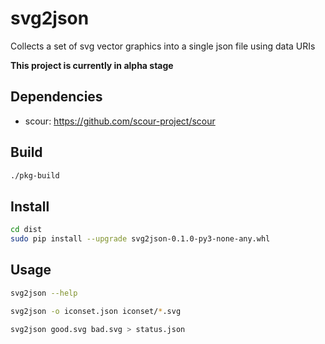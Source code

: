 # svg2json

Collects a set of svg vector graphics into a single json file using data URIs

**This project is currently in alpha stage**

## Dependencies

- scour: https://github.com/scour-project/scour

## Build

```bash
./pkg-build
```

## Install

```bash
cd dist
sudo pip install --upgrade svg2json-0.1.0-py3-none-any.whl
```

## Usage

```bash
svg2json --help
```

```bash
svg2json -o iconset.json iconset/*.svg
```

```bash
svg2json good.svg bad.svg > status.json
```


